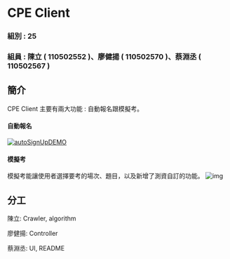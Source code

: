 # CPE Client

### 組別 : 25
### 組員 : 陳立 ( 110502552 )、廖健揚 ( 110502570 )、蔡淵丞 ( 110502567 )

## 簡介
CPE Client
主要有兩大功能 : 自動報名跟模擬考。

#### 自動報名
[![autoSignUpDEMO](https://res.cloudinary.com/marcomontalbano/image/upload/v1655345520/video_to_markdown/images/youtube--Flms0iq1uvQ-c05b58ac6eb4c4700831b2b3070cd403.jpg)](https://www.youtube.com/watch?v=Flms0iq1uvQ "autoSignUpDEMO")

#### 模擬考
模擬考能讓使用者選擇要考的場次、題目，以及新增了測資自訂的功能。
![img](https://upload.cc/i1/2022/06/15/fC0PuV.png)

## 分工
陳立: Crawler, algorithm

廖健揚: Controller

蔡淵丞: UI, README
